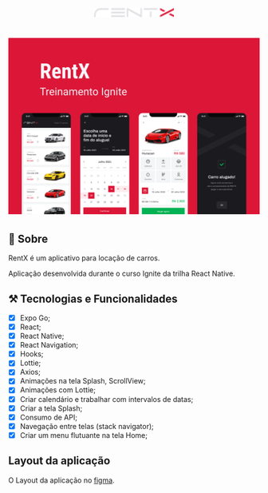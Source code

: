 <p align="center">
  <img alt="Logo RentX" src=".github/Logotipo.png" width="160px">
</p>

<h1 align="center">
  <img alt="" src=".github/Capa.png">
</h1>

## 📌 Sobre
  RentX é um aplicativo para locação de carros.
  
  Aplicação desenvolvida durante o curso Ignite da trilha React Native.

## ⚒  Tecnologias e Funcionalidades
- [x] Expo Go;
- [x] React;
- [x] React Native;
- [x] React Navigation;
- [x] Hooks;
- [x] Lottie;
- [x] Axios;
- [x] Animações na tela Splash, ScrollView;
- [x] Animações com Lottie;
- [x] Criar calendário e trabalhar com intervalos de datas;
- [x] Criar a tela Splash;
- [x] Consumo de API;
- [x] Navegação entre telas (stack navigator);
- [x] Criar um menu flutuante na tela Home;

## Layout da aplicação
O Layout da aplicação no [figma](https://www.figma.com/file/TkiGiIs79fUOVjbOKxLCx5/RentX-Ignite).





